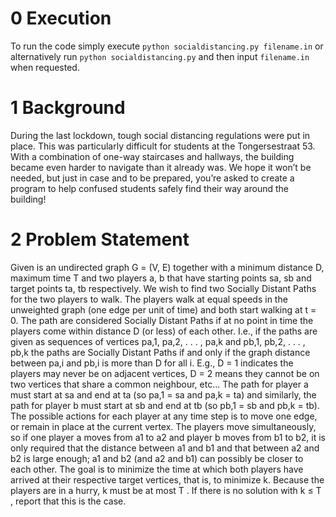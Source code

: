 # 0 Execution
To run the code simply execute  `python socialdistancing.py filename.in` or alternatively run `python socialdistancing.py` and then input `filename.in` when requested.

# 1 Background
During the last lockdown, tough social distancing regulations were put in place. This was particularly difficult for
students at the Tongersestraat 53. With a combination of one-way staircases and hallways, the building became even
harder to navigate than it already was. We hope it won’t be needed, but just in case and to be prepared, you’re asked
to create a program to help confused students safely find their way around the building!
# 2 Problem Statement
Given is an undirected graph G = (V, E) together with a minimum distance D, maximum time T and two players a, b
that have starting points sa, sb and target points ta, tb respectively.
We wish to find two Socially Distant Paths for the two players to walk. The players walk at equal speeds in the
unweighted graph (one edge per unit of time) and both start walking at t = 0. The path are considered Socially
Distant Paths if at no point in time the players come within distance D (or less) of each other. I.e., if the paths are
given as sequences of vertices pa,1, pa,2, . . . , pa,k and pb,1, pb,2, . . . , pb,k the paths are Socially Distant Paths if and only
if the graph distance between pa,i and pb,i is more than D for all i. E.g., D = 1 indicates the players may never be on
adjacent vertices, D = 2 means they cannot be on two vertices that share a common neighbour, etc...
The path for player a must start at sa and end at ta (so pa,1 = sa and pa,k = ta) and similarly, the path for player b
must start at sb and end at tb (so pb,1 = sb and pb,k = tb).
The possible actions for each player at any time step is to move one edge, or remain in place at the current vertex.
The players move simultaneously, so if one player a moves from a1 to a2 and player b moves from b1 to b2, it is only
required that the distance between a1 and b1 and that between a2 and b2 is large enough; a1 and b2 (and a2 and b1)
can possibly be closer to each other.
The goal is to minimize the time at which both players have arrived at their respective target vertices, that is, to
minimize k. Because the players are in a hurry, k must be at most T . If there is no solution with k ≤ T , report that
this is the case.
